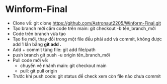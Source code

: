 # Winform-Final

- Clone về: git clone https://github.com/Astronaut2205/Winform-Final.git
- Tạo branch mới cấm code trên main: git checkout -b tên_branch_mới
- Code trên branch vừa tạo
- Tạo fie mới, thay đổi trong một file đều phải add và commit, không được add 1 lần bằng **git add .**
- Add + commit từng file: git add file/path
- push branch git push -u origin tên_branch_mới
- Pull code mới về:
  - chuyển về nhánh main: git checkout main
  - pull: git pull origin
- Trước khi push code: git status để check xem còn file nào chưa commit
